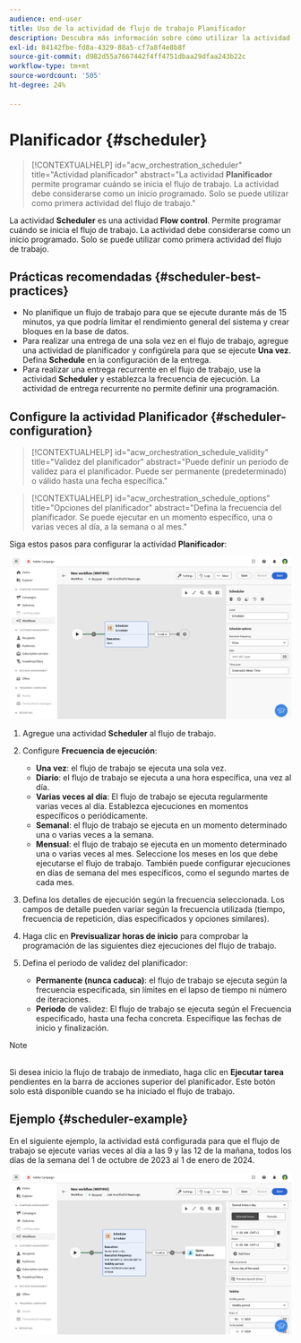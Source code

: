 ```yaml
---
audience: end-user
title: Uso de la actividad de flujo de trabajo Planificador
description: Descubra más información sobre cómo utilizar la actividad del flujo de trabajo Planificador
exl-id: 84142fbe-fd8a-4329-88a5-cf7a8f4e8b8f
source-git-commit: d982d55a7667442f4ff4751dbaa29dfaa243b22c
workflow-type: tm+mt
source-wordcount: '505'
ht-degree: 24%

---
```


# Planificador {#scheduler}

>[!CONTEXTUALHELP]
>id="acw_orchestration_scheduler"
>title="Actividad planificador"
>abstract="La actividad **Planificador** permite programar cuándo se inicia el flujo de trabajo. La actividad debe considerarse como un inicio programado. Solo se puede utilizar como primera actividad del flujo de trabajo."

La actividad **Scheduler** es una actividad **Flow control**. Permite programar cuándo se inicia el flujo de trabajo. La actividad debe considerarse como un inicio programado. Solo se puede utilizar como primera actividad del flujo de trabajo.

## Prácticas recomendadas {#scheduler-best-practices}

* No planifique un flujo de trabajo para que se ejecute durante más de 15 minutos, ya que podría limitar el rendimiento general del sistema y crear bloques en la base de datos.
* Para realizar una entrega de una sola vez en el flujo de trabajo, agregue una actividad de planificador y configúrela para que se ejecute **Una vez**. Defina **Schedule** en la configuración de la entrega.
* Para realizar una entrega recurrente en el flujo de trabajo, use la actividad **Scheduler** y establezca la frecuencia de ejecución. La actividad de entrega recurrente no permite definir una programación.

## Configure la actividad Planificador {#scheduler-configuration}

>[!CONTEXTUALHELP]
>id="acw_orchestration_schedule_validity"
>title="Validez del planificador"
>abstract="Puede definir un período de validez para el planificador. Puede ser permanente (predeterminado) o válido hasta una fecha específica."

>[!CONTEXTUALHELP]
>id="acw_orchestration_schedule_options"
>title="Opciones del planificador"
>abstract="Defina la frecuencia del planificador. Se puede ejecutar en un momento específico, una o varias veces al día, a la semana o al mes."

Siga estos pasos para configurar la actividad **Planificador**:

![Interfaz de configuración de actividades del planificador](../assets/workflow-scheduler.png)

1. Agregue una actividad **Scheduler** al flujo de trabajo.

1. Configure **Frecuencia de ejecución**:

   * **Una vez**: el flujo de trabajo se ejecuta una sola vez.
   * **Diario**: el flujo de trabajo se ejecuta a una hora específica, una vez al día.
   * **Varias veces al día**: El flujo de trabajo se ejecuta regularmente varias veces al día. Establezca ejecuciones en momentos específicos o periódicamente.
   * **Semanal**: el flujo de trabajo se ejecuta en un momento determinado una o varias veces a la semana.
   * **Mensual**: el flujo de trabajo se ejecuta en un momento determinado una o varias veces al mes. Seleccione los meses en los que debe ejecutarse el flujo de trabajo. También puede configurar ejecuciones en días de semana del mes específicos, como el segundo martes de cada mes.

1. Defina los detalles de ejecución según la frecuencia seleccionada. Los campos de detalle pueden variar según la frecuencia utilizada (tiempo, frecuencia de repetición, días especificados y opciones similares).

1. Haga clic en **Previsualizar horas de inicio** para comprobar la programación de las siguientes diez ejecuciones del flujo de trabajo.

1. Defina el periodo de validez del planificador:

   * **Permanente (nunca caduca)**: el flujo de trabajo se ejecuta según la frecuencia especificada, sin límites en el lapso de tiempo ni número de iteraciones.
   * **Periodo** de validez: El flujo de trabajo se ejecuta según el Frecuencia especificado, hasta una fecha concreta. Especifique las fechas de inicio y finalización.

>[!NOTE]
>\
>Si desea inicio la flujo de trabajo de inmediato, haga clic en **Ejecutar tarea** pendientes en la barra de acciones superior del planificador. Este botón solo está disponible cuando se ha iniciado el flujo de trabajo.

## Ejemplo {#scheduler-example}

En el siguiente ejemplo, la actividad está configurada para que el flujo de trabajo se ejecute varias veces al día a las 9 y las 12 de la mañana, todos los días de la semana del 1 de octubre de 2023 al 1 de enero de 2024.

![Configuración de ejemplo de actividad del programador](../assets/workflow-scheduler2.png)